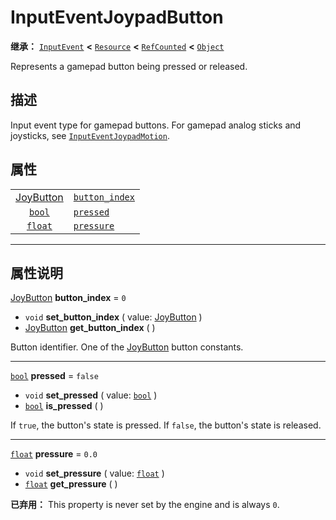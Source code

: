 <!-- ⚠ 请勿编辑本文件 ⚠ -->
<!-- 本文档使用脚本从 WeDot 引擎源码仓库生成。 -->
<!-- 生成脚本：https://github.com/WeDot-Engine/WeDot/tree/master/doc/tools/make_md.py； -->
<!-- 原文件：https://github.com/WeDot-Engine/WeDot/tree/master/doc/classes/InputEventJoypadButton.xml。 -->

<div id="_class_inputeventjoypadbutton"></div>

# InputEventJoypadButton

**继承：** [`InputEvent`](class_inputevent.md) **<** [`Resource`](class_resource.md) **<** [`RefCounted`](class_refcounted.md) **<** [`Object`](class_object.md)

Represents a gamepad button being pressed or released.

## 描述

Input event type for gamepad buttons. For gamepad analog sticks and joysticks, see [`InputEventJoypadMotion`](class_inputeventjoypadmotion.md).

## 属性

|||
|:-:|:--|
| [JoyButton](#enum_@globalscope_joybutton) | [`button_index`](class_inputeventjoypadbutton.md#class_inputeventjoypadbutton_property_button_index) | ``0``     |
| [`bool`](class_bool.md)                   | [`pressed`](class_inputeventjoypadbutton.md#class_inputeventjoypadbutton_property_pressed)           | ``false`` |
| [`float`](class_float.md)                 | [`pressure`](class_inputeventjoypadbutton.md#class_inputeventjoypadbutton_property_pressure)         | ``0.0``   |

<!-- rst-class:: classref-section-separator -->

---

## 属性说明

<div id="_class_inputeventjoypadbutton_property_button_index"></div>

[JoyButton](#enum_@globalscope_joybutton) **button_index** = ``0`` <div id="class_inputeventjoypadbutton_property_button_index"></div>

- `void` **set_button_index** ( value: [JoyButton](#enum_@globalscope_joybutton) )
- [JoyButton](#enum_@globalscope_joybutton) **get_button_index** ( )

Button identifier. One of the [JoyButton](#enum_@globalscope_joybutton) button constants.

<!-- rst-class:: classref-item-separator -->

---

<div id="_class_inputeventjoypadbutton_property_pressed"></div>

[`bool`](class_bool.md) **pressed** = ``false`` <div id="class_inputeventjoypadbutton_property_pressed"></div>

- `void` **set_pressed** ( value: [`bool`](class_bool.md) )
- [`bool`](class_bool.md) **is_pressed** ( )

If `true`, the button's state is pressed. If `false`, the button's state is released.

<!-- rst-class:: classref-item-separator -->

---

<div id="_class_inputeventjoypadbutton_property_pressure"></div>

[`float`](class_float.md) **pressure** = ``0.0`` <div id="class_inputeventjoypadbutton_property_pressure"></div>

- `void` **set_pressure** ( value: [`float`](class_float.md) )
- [`float`](class_float.md) **get_pressure** ( )

**已弃用：** This property is never set by the engine and is always `0`.

[^virtual]: 本方法通常需要用户覆盖才能生效。
[^const]: 本方法无副作用，不会修改该实例的任何成员变量。
[^vararg]: 本方法除了能接受在此处描述的参数外，还能够继续接受任意数量的参数。
[^constructor]: 本方法用于构造某个类型。
[^static]: 调用本方法无需实例，可直接使用类名进行调用。
[^operator]: 本方法描述的是使用本类型作为左操作数的有效运算符。
[^bitfield]: 这个值是由下列位标志构成位掩码的整数。
[^void]: 无返回值。
